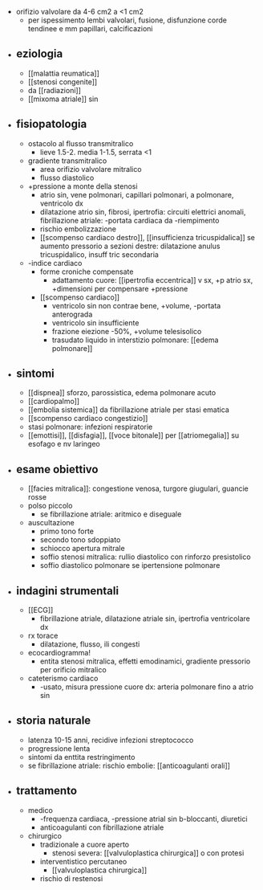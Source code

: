 - orifizio valvolare da 4-6 cm2 a <1 cm2
	- per ispessimento lembi valvolari, fusione, disfunzione corde tendinee e mm papillari, calcificazioni
- ## eziologia
	- [[malattia reumatica]]
	- [[stenosi congenite]]
	- da [[radiazioni]]
	- [[mixoma atriale]] sin
- ## fisiopatologia
	- ostacolo al flusso transmitralico
		-  lieve 1.5-2. media 1-1.5, serrata <1
	- gradiente transmitralico
		- area orifizio valvolare mitralico
		- flusso diastolico
	- +pressione a monte della stenosi
		- atrio sin, vene polmonari, capillari polmonari, a polmonare, ventricolo dx
		- dilatazione atrio sin, fibrosi, ipertrofia: circuiti elettrici anomali, fibrillazione atriale: -portata cardiaca da -riempimento
		- rischio embolizzazione
		- [[scompenso cardiaco destro]], [[insufficienza tricuspidalica]] se aumento pressorio a sezioni destre: dilatazione anulus tricuspidalico, insuff tric secondaria
	- -indice cardiaco
		- forme croniche compensate
			- adattamento cuore: [[ipertrofia eccentrica]] v sx, +p atrio sx, +dimensioni per compensare +pressione
		- [[scompenso cardiaco]]
			- ventricolo sin non contrae bene, +volume, -portata anterograda
			- ventricolo sin insufficiente
			- frazione eiezione -50%, +volume telesisolico
			- trasudato liquido in interstizio polmonare: [[edema polmonare]]
- ## sintomi
	- [[dispnea]] sforzo, parossistica, edema polmonare acuto
	- [[cardiopalmo]]
	- [[embolia sistemica]] da fibrillazione atriale per stasi ematica
	- [[scompenso cardiaco congestizio]]
	- stasi polmonare: infezioni respiratorie
	- [[emottisi]], [[disfagia]], [[voce bitonale]] per [[atriomegalia]] su esofago e nv laringeo
- ## esame obiettivo
	- [[facies mitralica]]: congestione venosa, turgore giugulari, guancie rosse
	- polso piccolo
		- se fibrillazione atriale: aritmico e diseguale
	- auscultazione
		- primo tono forte
		- secondo tono sdoppiato
		- schiocco apertura mitrale
		- soffio stenosi mitralica: rullio diastolico con rinforzo presistolico
		- soffio diastolico polmonare se ipertensione polmonare
- ## indagini strumentali
	- [[ECG]]
		- fibrillazione atriale, dilatazione atriale sin, ipertrofia ventricolare dx
	- rx torace
		- dilatazione, flusso, ili congesti
	- ecocardiogramma!
		- entita stenosi mitralica, effetti emodinamici, gradiente pressorio per orificio mitralico
	- cateterismo cardiaco
		- -usato, misura pressione cuore dx: arteria polmonare fino a atrio sin
- ## storia naturale
	- latenza 10-15 anni, recidive infezioni streptococco
	- progressione lenta
	- sintomi da enttita restringimento
	- se fibrillazione atriale: rischio embolie: [[anticoagulanti orali]]
- ## trattamento
	- medico
		- -frequenza cardiaca, -pressione atrial sin b-bloccanti, diuretici
		- anticoagulanti con fibrillazione atriale
	- chirurgico
		- tradizionale a cuore aperto
			- stenosi severa: [[valvuloplastica chirurgica]] o con protesi
		- interventistico percutaneo
			- [[valvuloplastica chirurgica]]
		- rischio di restenosi